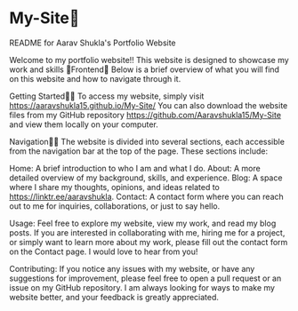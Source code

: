 # My-Site🚀

README for Aarav Shukla's Portfolio Website

Welcome to my portfolio website!! This website is designed to showcase my work and skills 💫Frontend💫 
Below is a brief overview of what you will find on this website and how to navigate through it.

Getting Started🚀🚀
To access my website, simply visit https://aaravshukla15.github.io/My-Site/ You can also download the website files from my GitHub repository https://github.com/Aaravshukla15/My-Site and view them locally on your computer.

Navigation🚀🚀
The website is divided into several sections, each accessible from the navigation bar at the top of the page. These sections include:

  Home: A brief introduction to who I am and what I do.
  About: A more detailed overview of my background, skills, and experience.
  Blog: A space where I share my thoughts, opinions, and ideas related to https://linktr.ee/aaravshukla.
  Contact: A contact form where you can reach out to me for inquiries, collaborations, or just to say hello.

Usage:
Feel free to explore my website, view my work, and read my blog posts. If you are interested in collaborating with me, hiring me for a project, or simply want to learn more about my work, please fill out the contact form on the Contact page. I would love to hear from you!

Contributing:
If you notice any issues with my website, or have any suggestions for improvement, please feel free to open a pull request or an issue on my GitHub repository. I am always looking for ways to make my website better, and your feedback is greatly appreciated.
